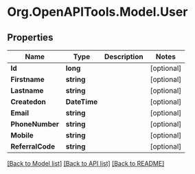 # Org.OpenAPITools.Model.User

## Properties

Name | Type | Description | Notes
------------ | ------------- | ------------- | -------------
**Id** | **long** |  | [optional] 
**Firstname** | **string** |  | [optional] 
**Lastname** | **string** |  | [optional] 
**Createdon** | **DateTime** |  | [optional] 
**Email** | **string** |  | [optional] 
**PhoneNumber** | **string** |  | [optional] 
**Mobile** | **string** |  | [optional] 
**ReferralCode** | **string** |  | [optional] 

[[Back to Model list]](../README.md#documentation-for-models) [[Back to API list]](../README.md#documentation-for-api-endpoints) [[Back to README]](../README.md)

